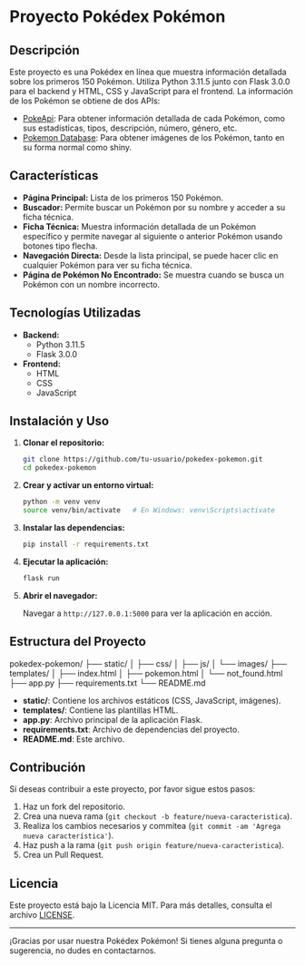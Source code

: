 # Proyecto Pokédex Pokémon

## Descripción

Este proyecto es una Pokédex en línea que muestra información detallada sobre los primeros 150 Pokémon. Utiliza Python 3.11.5 junto con Flask 3.0.0 para el backend y HTML, CSS y JavaScript para el frontend. La información de los Pokémon se obtiene de dos APIs:

- [PokeApi](https://pokeapi.co/): Para obtener información detallada de cada Pokémon, como sus estadísticas, tipos, descripción, número, género, etc.
- [Pokemon Database](https://pokemondb.net/): Para obtener imágenes de los Pokémon, tanto en su forma normal como shiny.

## Características

- **Página Principal:** Lista de los primeros 150 Pokémon.
- **Buscador:** Permite buscar un Pokémon por su nombre y acceder a su ficha técnica.
- **Ficha Técnica:** Muestra información detallada de un Pokémon específico y permite navegar al siguiente o anterior Pokémon usando botones tipo flecha.
- **Navegación Directa:** Desde la lista principal, se puede hacer clic en cualquier Pokémon para ver su ficha técnica.
- **Página de Pokémon No Encontrado:** Se muestra cuando se busca un Pokémon con un nombre incorrecto.

## Tecnologías Utilizadas

- **Backend:**
  - Python 3.11.5
  - Flask 3.0.0
- **Frontend:**
  - HTML
  - CSS
  - JavaScript

## Instalación y Uso

1. **Clonar el repositorio:**

    ```bash
    git clone https://github.com/tu-usuario/pokedex-pokemon.git
    cd pokedex-pokemon
    ```

2. **Crear y activar un entorno virtual:**

    ```bash
    python -m venv venv
    source venv/bin/activate   # En Windows: venv\Scripts\activate
    ```

3. **Instalar las dependencias:**

    ```bash
    pip install -r requirements.txt
    ```

4. **Ejecutar la aplicación:**

    ```bash
    flask run
    ```

5. **Abrir el navegador:**

    Navegar a `http://127.0.0.1:5000` para ver la aplicación en acción.

## Estructura del Proyecto

pokedex-pokemon/
├── static/
│ ├── css/
│ ├── js/
│ └── images/
├── templates/
│ ├── index.html
│ ├── pokemon.html
│ └── not_found.html
├── app.py
├── requirements.txt
└── README.md


- **static/**: Contiene los archivos estáticos (CSS, JavaScript, imágenes).
- **templates/**: Contiene las plantillas HTML.
- **app.py**: Archivo principal de la aplicación Flask.
- **requirements.txt**: Archivo de dependencias del proyecto.
- **README.md**: Este archivo.

## Contribución

Si deseas contribuir a este proyecto, por favor sigue estos pasos:

1. Haz un fork del repositorio.
2. Crea una nueva rama (`git checkout -b feature/nueva-caracteristica`).
3. Realiza los cambios necesarios y commitea (`git commit -am 'Agrega nueva característica'`).
4. Haz push a la rama (`git push origin feature/nueva-caracteristica`).
5. Crea un Pull Request.

## Licencia

Este proyecto está bajo la Licencia MIT. Para más detalles, consulta el archivo [LICENSE](LICENSE).

---

¡Gracias por usar nuestra Pokédex Pokémon! Si tienes alguna pregunta o sugerencia, no dudes en contactarnos.
